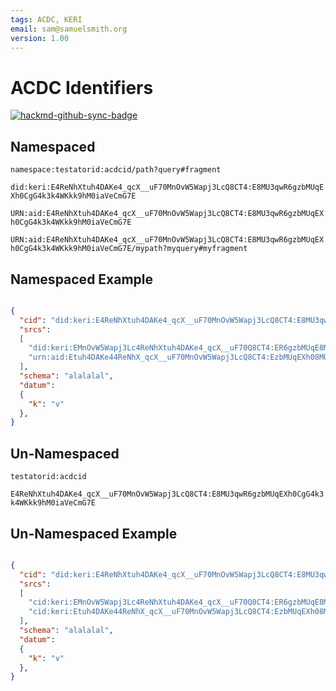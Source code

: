 ```yaml
---
tags: ACDC, KERI
email: sam@samuelsmith.org
version: 1.00
---
```


# ACDC Identifiers

[![hackmd-github-sync-badge](https://hackmd.io/n3EappXuQQaBxxkPkUPPIQ/badge)](https://hackmd.io/n3EappXuQQaBxxkPkUPPIQ)


## Namespaced


```namespace:testatorid:acdcid/path?query#fragment```

```did:keri:E4ReNhXtuh4DAKe4_qcX__uF70MnOvW5Wapj3LcQ8CT4:E8MU3qwR6gzbMUqEXh0CgG4k3k4WKkk9hM0iaVeCmG7E```

```URN:aid:E4ReNhXtuh4DAKe4_qcX__uF70MnOvW5Wapj3LcQ8CT4:E8MU3qwR6gzbMUqEXh0CgG4k3k4WKkk9hM0iaVeCmG7E```

```URN:aid:E4ReNhXtuh4DAKe4_qcX__uF70MnOvW5Wapj3LcQ8CT4:E8MU3qwR6gzbMUqEXh0CgG4k3k4WKkk9hM0iaVeCmG7E/mypath?myquery#myfragment```




## Namespaced Example

```json

{
  "cid": "did:keri:E4ReNhXtuh4DAKe4_qcX__uF70MnOvW5Wapj3LcQ8CT4:E8MU3qwR6gzbMUqEXh0CgG4k3k4WKkk9hM0iaVeCmG7E",
  "srcs": 
  [
    "did:keri:EMnOvW5Wapj3Lc4ReNhXtuh4DAKe4_qcX__uF70Q8CT4:ER6gzbMUqE8MU3qwXh0CgG4k3k4WKkk9hM0iaVeCmG7E",
    "urn:aid:Etuh4DAKe44ReNhX_qcX__uF70MnOvW5Wapj3LcQ8CT4:EzbMUqEXh08MU3qwR6gCgG4k3k4WKkk9hM0iaVeCmG7E"
  ],
  "schema": "alalalal",
  "datum": 
  {
    "k": "v"
  },
}
```

## Un-Namespaced

```testatorid:acdcid```

```E4ReNhXtuh4DAKe4_qcX__uF70MnOvW5Wapj3LcQ8CT4:E8MU3qwR6gzbMUqEXh0CgG4k3k4WKkk9hM0iaVeCmG7E```




## Un-Namespaced Example

```json

{
  "cid": "did:keri:E4ReNhXtuh4DAKe4_qcX__uF70MnOvW5Wapj3LcQ8CT4:E8MU3qwR6gzbMUqEXh0CgG4k3k4WKkk9hM0iaVeCmG7E",
  "srcs": 
  [
    "cid:keri:EMnOvW5Wapj3Lc4ReNhXtuh4DAKe4_qcX__uF70Q8CT4:ER6gzbMUqE8MU3qwXh0CgG4k3k4WKkk9hM0iaVeCmG7E",
    "cid:keri:Etuh4DAKe44ReNhX_qcX__uF70MnOvW5Wapj3LcQ8CT4:EzbMUqEXh08MU3qwR6gCgG4k3k4WKkk9hM0iaVeCmG7E"
  ],
  "schema": "alalalal",
  "datum": 
  {
    "k": "v"
  },
}
```
